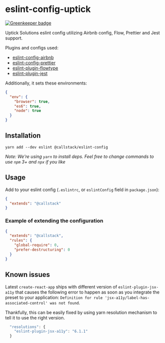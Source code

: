 # eslint-config-uptick

[![Greenkeeper badge](https://badges.greenkeeper.io/callstack/eslint-config-callstack.svg)](https://greenkeeper.io/)

Uptick Solutions eslint config utilizing Airbnb config, Flow, Prettier and Jest support.

Plugins and configs used:

- [eslint-config-airbnb](https://yarnpkg.com/en/package/eslint-config-airbnb)
- [eslint-config-prettier](https://yarnpkg.com/en/package/eslint-config-prettier)
- [eslint-plugin-flowtype](https://yarnpkg.com/en/package/eslint-plugin-flowtype)
- [eslint-plugin-jest](https://yarnpkg.com/en/package/eslint-plugin-jest)

Additionally, it sets these environments:

```json
{
  "env": {
    "browser": true,
    "es6": true,
    "node": true
  }
}
```

## Installation

```
yarn add --dev eslint @callstack/eslint-config
```

_Note: We're using `yarn` to install deps. Feel free to change commands to use `npm` 3+ and `npx` if you like_

## Usage

Add to your eslint config (`.eslintrc`, or `eslintConfig` field in `package.json`):

```json
{
  "extends": "@callstack"
}
```

### Example of extending the configuration

```json
{
  "extends": "@callstack",
  "rules": {
    "global-require": 0,
    "prefer-destructuring": 0
  }
}
```

## Known issues

Latest `create-react-app` ships with different version of `eslint-plugin-jsx-a11y` that causes the following error to happen as soon as you integrate the preset to your application: `Definition for rule 'jsx-a11y/label-has-associated-control' was not found`.

Thankfully, this can be easily fixed by using yarn resolution mechanism to tell it to use the right version.

```js
  "resolutions": {
    "eslint-plugin-jsx-a11y": "6.1.1"
  }
```
